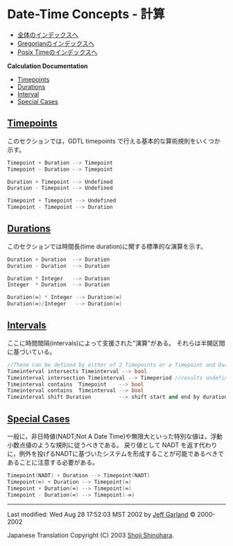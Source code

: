# Date-Time Concepts - 計算

- [全体のインデックスへ](../date_time.md)
- [Gregorianのインデックスへ](gregorian.md)
- [Posix Timeのインデックスへ](posix_time.md)

**Calculation Documentation**

- [Timepoints](#timepoints)
- [Durations](#durations)
- [Interval](#interval)
- [Special Cases](#special-cases)

## <a id="timepoints" href="#timepoints">Timepoints</a>

このセクションでは，GDTL timepoints で行える基本的な算術規則をいくつか示す。

```cpp
Timepoint + Duration --> Timepoint
Timepoint - Duration --> Timepoint

Duration + Timepoint --> Undefined 
Duration - Timepoint --> Undefined

Timepoint + Timepoint --> Undefined
Timepoint - Timepoint --> Duration
```

## <a id="durations" href="#durations">Durations</a>
このセクションでは時間長(time duration)に関する標準的な演算を示す。

```cpp
Duration + Duration  --> Duration
Duration - Duration  --> Duration

Duration * Integer   --> Duration  
Integer  * Duration  --> Duration  

Duration(∞) * Integer --> Duration(∞) 
Duration(∞)/Integer   --> Duration(∞) 
```

## <a id="interval" href="#interval">Intervals</a>
ここに時間間隔(intervals)によって支援された"演算"がある。 それらは半開区間に基づいている。

```cpp
//These can be defined by either of 2 Timepoints or a Timepoint and Duration
Timeinterval intersects Timeinterval --> bool
Timeinterval intersection Timeinterval --> Timeperiod //results undefined if no intersection 
Timeinterval contains  Timepoint    --> bool
Timeinterval contains  Timeinterval --> bool  
Timeinterval shift Duration         --> shift start and end by duration amount
```


## <a id="special-cases" href="#special-cases">Special Cases</a>
一般に，非日時値(NADT;Not A Date Time)や無限大といった特別な値は，浮動小数点値のような規則に従うべきである。 戻り値として NADT を返す代わりに，例外を投げるNADTに基づいたシステムを形成することが可能であるべきであることに注意する必要がある。

```cpp
Timepoint(NADT) + Duration --> Timepoint(NADT)
Timepoint(∞) + Duration --> Timepoint(∞)
Timepoint + Duration(∞) --> Timepoint(∞)
Timepoint - Duration(∞) --> Timepoint(-∞)
```

***
Last modified: Wed Aug 28 17:52:03 MST 2002 by [Jeff Garland](mailto:jeff@crystalclearsoftware.com) © 2000-2002 

Japanese Translation Copyright (C) 2003 [Shoji Shinohara](mailto:sshino@cppll.jp).


